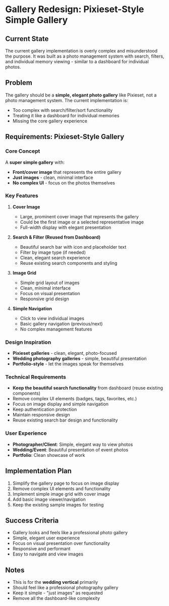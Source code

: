 # Gallery Redesign: Pixieset-Style Simple Gallery

## Current State

The current gallery implementation is overly complex and misunderstood the purpose. It was built as a photo management system with search, filters, and individual memory viewing - similar to a dashboard for individual photos.

## Problem

The gallery should be a **simple, elegant photo gallery** like Pixieset, not a photo management system. The current implementation is:

- Too complex with search/filter/sort functionality
- Treating it like a dashboard for individual memories
- Missing the core gallery experience

## Requirements: Pixieset-Style Gallery

### Core Concept

A **super simple gallery** with:

- **Front/cover image** that represents the entire gallery
- **Just images** - clean, minimal interface
- **No complex UI** - focus on the photos themselves

### Key Features

1. **Cover Image**

   - Large, prominent cover image that represents the gallery
   - Could be the first image or a selected representative image
   - Full-width display with elegant presentation

2. **Search & Filter (Reused from Dashboard)**

   - Beautiful search bar with icon and placeholder text
   - Filter by image type (if needed)
   - Clean, elegant search experience
   - Reuse existing search components and styling

3. **Image Grid**

   - Simple grid layout of images
   - Clean, minimal interface
   - Focus on visual presentation
   - Responsive grid design

4. **Simple Navigation**
   - Click to view individual images
   - Basic gallery navigation (previous/next)
   - No complex management features

### Design Inspiration

- **Pixieset galleries** - clean, elegant, photo-focused
- **Wedding photography galleries** - simple, beautiful presentation
- **Portfolio-style** - let the images speak for themselves

### Technical Requirements

- **Keep the beautiful search functionality** from dashboard (reuse existing components)
- Remove complex UI elements (badges, tags, favorites, etc.)
- Focus on image display and simple navigation
- Keep authentication protection
- Maintain responsive design
- Reuse existing search bar design and functionality

### User Experience

- **Photographer/Client**: Simple, elegant way to view photos
- **Wedding/Event**: Beautiful presentation of event photos
- **Portfolio**: Clean showcase of work

## Implementation Plan

1. Simplify the gallery page to focus on image display
2. Remove complex UI elements and functionality
3. Implement simple image grid with cover image
4. Add basic image viewer/navigation
5. Keep the existing sample images for testing

## Success Criteria

- Gallery looks and feels like a professional photo gallery
- Simple, elegant user experience
- Focus on visual presentation over functionality
- Responsive and performant
- Easy to navigate and view images

## Notes

- This is for the **wedding vertical** primarily
- Should feel like a professional photography gallery
- Keep it simple - "just images" as requested
- Remove all the dashboard-like complexity

